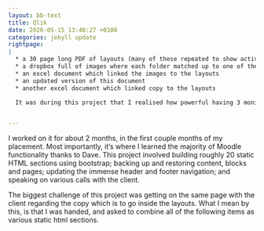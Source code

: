 ```yaml
---
layout: bb-text
title: Qlik
date: 2020-05-15 13:40:27 +0100
categories: jekyll update
rightpage:
|
  * a 30 page long PDF of layouts (many of these repeated to show active states etc)
  * a dropbox full of images where each folder matched up to one of the layouts
  * an excel document which linked the images to the layouts 
  * an updated version of this document
  * another excel document which linked copy to the layouts  

  It was during this project that I realised how powerful having 3 monitors is.


---
```

I worked on it for about 2 months, in the first couple months of my placement. Most importantly, it’s where I learned the majority of Moodle functionality thanks to Dave. This project involved building roughly 20 static HTML sections using bootstrap; backing up and restoring content, blocks and pages; updating the immense header and footer navigation; and speaking on various calls with the client.  

The biggest challenge of this project was getting on the same page with the client regarding the copy which is to go inside the layouts. What I mean by this, is that I was handed, and asked to combine all of the following items as various static html sections.
